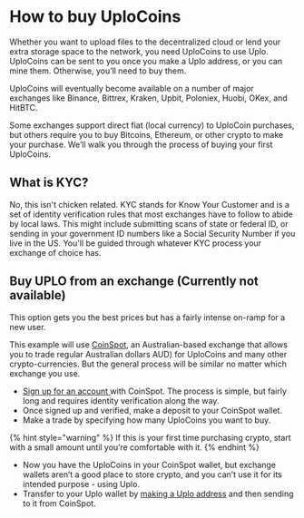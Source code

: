 # How to buy UploCoins

Whether you want to upload files to the decentralized cloud or lend your extra storage space to the network, you need UploCoins to use Uplo. UploCoins can be sent to you once you make a Uplo address, or you can mine them. Otherwise, you’ll need to buy them.

UploCoins will eventually become available on a number of major exchanges like Binance, Bittrex, Kraken, Upbit, Poloniex, Huobi, OKex, and HitBTC.

Some exchanges support direct fiat \(local currency\) to UploCoin purchases, but others require you to buy Bitcoins, Ethereum, or other crypto to make your purchase. We’ll walk you through the process of buying your first UploCoins.

## What is KYC?

No, this isn't chicken related. KYC stands for Know Your Customer and is a set of identity verification rules that most exchanges have to follow to abide by local laws. This might include submitting scans of state or federal ID, or sending in your government ID numbers like a Social Security Number if you live in the US. You'll be guided through whatever KYC process your exchange of choice has.

## Buy UPLO from an exchange \(Currently not available\)

This option gets you the best prices but has a fairly intense on-ramp for a new user.

This example will use [CoinSpot](https://www.coinspot.com.au/join/REFAZXMZJ), an Australian-based exchange that allows you to trade regular Australian dollars AUD\) for UploCoins and many other crypto-currencies. But the general process will be similar no matter which exchange you use.

* [Sign up for an account ](https://www.coinspot.com.au/join/REFAZXMZJ)with CoinSpot. The process is simple, but fairly long and requires identity verification along the way.
* Once signed up and verified, make a deposit to your CoinSpot wallet.
* Make a trade by specifying how many UploCoins you want to buy.

{% hint style="warning" %}
If this is your first time purchasing crypto, start with a small amount until you’re comfortable with it.
{% endhint %}

* Now you have the UploCoins in your CoinSpot wallet, but exchange wallets aren’t a good place to store crypto, and you can’t use it for its intended purpose - using Uplo.
* Transfer to your Uplo wallet by [making a Uplo address](how-to-buy-uplocoins.md) and then sending to it from CoinSpot.

